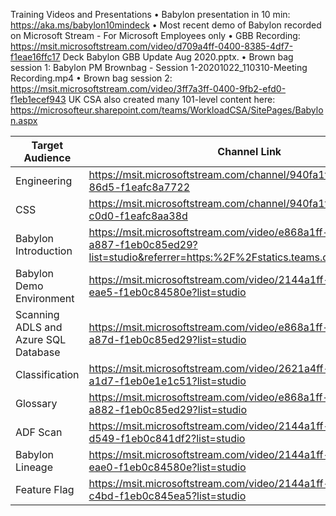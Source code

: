 Training Videos and Presentations
•	Babylon presentation in 10 min: https://aka.ms/babylon10mindeck 
•	Most recent demo of Babylon recorded on Microsoft Stream - For Microsoft Employees only 
•	GBB Recording: https://msit.microsoftstream.com/video/d709a4ff-0400-8385-4df7-f1eae16ffc17 
Deck   Babylon GBB Update Aug 2020.pptx.
•	Brown bag session 1:   Babylon PM Brownbag - Session 1-20201022_110310-Meeting Recording.mp4
•	Brown bag session 2: https://msit.microsoftstream.com/video/3ff7a3ff-0400-9fb2-efd0-f1eb1ecef943
UK CSA also created many 101-level content here:
https://microsofteur.sharepoint.com/teams/WorkloadCSA/SitePages/Babylon.aspx


|Target Audience  | Channel Link |Level    |
|--|--|--|
|Engineering   | https://msit.microsoftstream.com/channel/940fa1ff-0400-96f3-86d5-f1eafc8a7722 | 300  |
| CSS  |https://msit.microsoftstream.com/channel/940fa1ff-0400-96f3-c0d0-f1eafc8aa38d  | 200 |
| Babylon Introduction | https://msit.microsoftstream.com/video/e868a1ff-0400-9fb2-a887-f1eb0c85ed29?list=studio&referrer=https:%2F%2Fstatics.teams.cdn.office.net%2F | 100 |
| Babylon Demo Environment | https://msit.microsoftstream.com/video/2144a1ff-0400-9fb2-eae5-f1eb0c84580e?list=studio | 200 |
| Scanning ADLS and Azure SQL Database | https://msit.microsoftstream.com/video/e868a1ff-0400-9fb2-a87d-f1eb0c85ed29?list=studio | 200 |
| Classification | https://msit.microsoftstream.com/video/2621a4ff-0400-9fb2-a1d7-f1eb0e1e1c51?list=studio | 200 |
| Glossary | https://msit.microsoftstream.com/video/e868a1ff-0400-9fb2-a882-f1eb0c85ed29?list=studio | 200 |
| ADF Scan | https://msit.microsoftstream.com/video/2144a1ff-0400-9fb2-d549-f1eb0c841df2?list=studio | 200 |
|Babylon Lineage| https://msit.microsoftstream.com/video/2144a1ff-0400-9fb2-eae0-f1eb0c84580e?list=studio | 200 | 
|Feature Flag | https://msit.microsoftstream.com/video/2144a1ff-0400-9fb2-c4bd-f1eb0c845ea5?list=studio | 200 |

